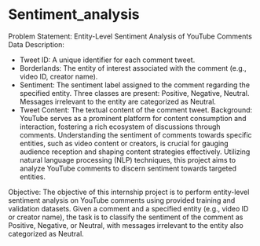 # Sentiment_analysis
Problem Statement:
Entity-Level Sentiment Analysis of YouTube Comments
Data Description:
- Tweet ID: A unique identifier for each comment tweet.
- Borderlands: The entity of interest associated with the comment (e.g., video ID, creator name).
- Sentiment: The sentiment label assigned to the comment regarding the specified entity. Three classes
are present: Positive, Negative, Neutral. Messages irrelevant to the entity are categorized as Neutral.
- Tweet Content: The textual content of the comment tweet.
Background:
YouTube serves as a prominent platform for content consumption and interaction, fostering a rich
ecosystem of discussions through comments. Understanding the sentiment of comments towards specific
entities, such as video content or creators, is crucial for gauging audience reception and shaping content
strategies effectively. Utilizing natural language processing (NLP) techniques, this project aims to analyze
YouTube comments to discern sentiment towards targeted entities.

Objective:
The objective of this internship project is to perform entity-level sentiment analysis on YouTube
comments using provided training and validation datasets. Given a comment and a specified entity (e.g.,
video ID or creator name), the task is to classify the sentiment of the comment as Positive, Negative, or
Neutral, with messages irrelevant to the entity also categorized as Neutral.

